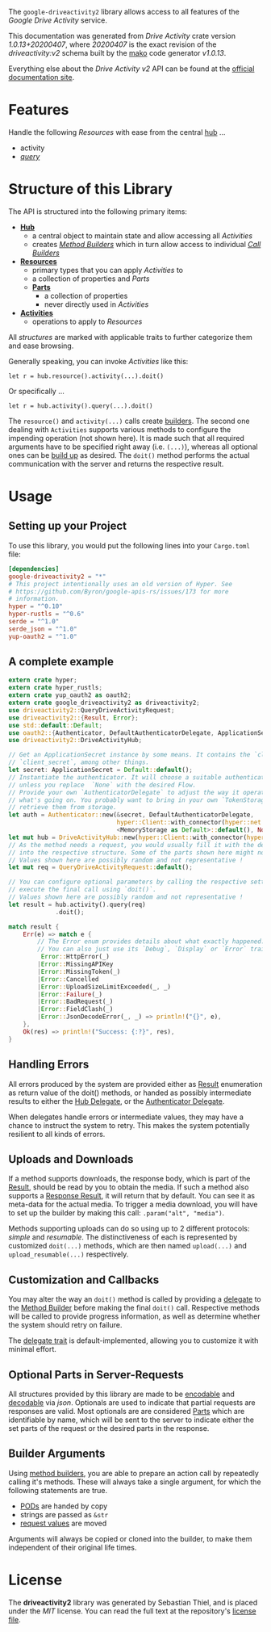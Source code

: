 <!---
DO NOT EDIT !
This file was generated automatically from 'src/mako/api/README.md.mako'
DO NOT EDIT !
-->
The `google-driveactivity2` library allows access to all features of the *Google Drive Activity* service.

This documentation was generated from *Drive Activity* crate version *1.0.13+20200407*, where *20200407* is the exact revision of the *driveactivity:v2* schema built by the [mako](http://www.makotemplates.org/) code generator *v1.0.13*.

Everything else about the *Drive Activity* *v2* API can be found at the
[official documentation site](https://developers.google.com/drive/activity/).
# Features

Handle the following *Resources* with ease from the central [hub](https://docs.rs/google-driveactivity2/1.0.13+20200407/google_driveactivity2/struct.DriveActivityHub.html) ... 

* activity
 * [*query*](https://docs.rs/google-driveactivity2/1.0.13+20200407/google_driveactivity2/struct.ActivityQueryCall.html)




# Structure of this Library

The API is structured into the following primary items:

* **[Hub](https://docs.rs/google-driveactivity2/1.0.13+20200407/google_driveactivity2/struct.DriveActivityHub.html)**
    * a central object to maintain state and allow accessing all *Activities*
    * creates [*Method Builders*](https://docs.rs/google-driveactivity2/1.0.13+20200407/google_driveactivity2/trait.MethodsBuilder.html) which in turn
      allow access to individual [*Call Builders*](https://docs.rs/google-driveactivity2/1.0.13+20200407/google_driveactivity2/trait.CallBuilder.html)
* **[Resources](https://docs.rs/google-driveactivity2/1.0.13+20200407/google_driveactivity2/trait.Resource.html)**
    * primary types that you can apply *Activities* to
    * a collection of properties and *Parts*
    * **[Parts](https://docs.rs/google-driveactivity2/1.0.13+20200407/google_driveactivity2/trait.Part.html)**
        * a collection of properties
        * never directly used in *Activities*
* **[Activities](https://docs.rs/google-driveactivity2/1.0.13+20200407/google_driveactivity2/trait.CallBuilder.html)**
    * operations to apply to *Resources*

All *structures* are marked with applicable traits to further categorize them and ease browsing.

Generally speaking, you can invoke *Activities* like this:

```Rust,ignore
let r = hub.resource().activity(...).doit()
```

Or specifically ...

```ignore
let r = hub.activity().query(...).doit()
```

The `resource()` and `activity(...)` calls create [builders][builder-pattern]. The second one dealing with `Activities` 
supports various methods to configure the impending operation (not shown here). It is made such that all required arguments have to be 
specified right away (i.e. `(...)`), whereas all optional ones can be [build up][builder-pattern] as desired.
The `doit()` method performs the actual communication with the server and returns the respective result.

# Usage

## Setting up your Project

To use this library, you would put the following lines into your `Cargo.toml` file:

```toml
[dependencies]
google-driveactivity2 = "*"
# This project intentionally uses an old version of Hyper. See
# https://github.com/Byron/google-apis-rs/issues/173 for more
# information.
hyper = "^0.10"
hyper-rustls = "^0.6"
serde = "^1.0"
serde_json = "^1.0"
yup-oauth2 = "^1.0"
```

## A complete example

```Rust
extern crate hyper;
extern crate hyper_rustls;
extern crate yup_oauth2 as oauth2;
extern crate google_driveactivity2 as driveactivity2;
use driveactivity2::QueryDriveActivityRequest;
use driveactivity2::{Result, Error};
use std::default::Default;
use oauth2::{Authenticator, DefaultAuthenticatorDelegate, ApplicationSecret, MemoryStorage};
use driveactivity2::DriveActivityHub;

// Get an ApplicationSecret instance by some means. It contains the `client_id` and 
// `client_secret`, among other things.
let secret: ApplicationSecret = Default::default();
// Instantiate the authenticator. It will choose a suitable authentication flow for you, 
// unless you replace  `None` with the desired Flow.
// Provide your own `AuthenticatorDelegate` to adjust the way it operates and get feedback about 
// what's going on. You probably want to bring in your own `TokenStorage` to persist tokens and
// retrieve them from storage.
let auth = Authenticator::new(&secret, DefaultAuthenticatorDelegate,
                              hyper::Client::with_connector(hyper::net::HttpsConnector::new(hyper_rustls::TlsClient::new())),
                              <MemoryStorage as Default>::default(), None);
let mut hub = DriveActivityHub::new(hyper::Client::with_connector(hyper::net::HttpsConnector::new(hyper_rustls::TlsClient::new())), auth);
// As the method needs a request, you would usually fill it with the desired information
// into the respective structure. Some of the parts shown here might not be applicable !
// Values shown here are possibly random and not representative !
let mut req = QueryDriveActivityRequest::default();

// You can configure optional parameters by calling the respective setters at will, and
// execute the final call using `doit()`.
// Values shown here are possibly random and not representative !
let result = hub.activity().query(req)
             .doit();

match result {
    Err(e) => match e {
        // The Error enum provides details about what exactly happened.
        // You can also just use its `Debug`, `Display` or `Error` traits
         Error::HttpError(_)
        |Error::MissingAPIKey
        |Error::MissingToken(_)
        |Error::Cancelled
        |Error::UploadSizeLimitExceeded(_, _)
        |Error::Failure(_)
        |Error::BadRequest(_)
        |Error::FieldClash(_)
        |Error::JsonDecodeError(_, _) => println!("{}", e),
    },
    Ok(res) => println!("Success: {:?}", res),
}

```
## Handling Errors

All errors produced by the system are provided either as [Result](https://docs.rs/google-driveactivity2/1.0.13+20200407/google_driveactivity2/enum.Result.html) enumeration as return value of 
the doit() methods, or handed as possibly intermediate results to either the 
[Hub Delegate](https://docs.rs/google-driveactivity2/1.0.13+20200407/google_driveactivity2/trait.Delegate.html), or the [Authenticator Delegate](https://docs.rs/yup-oauth2/*/yup_oauth2/trait.AuthenticatorDelegate.html).

When delegates handle errors or intermediate values, they may have a chance to instruct the system to retry. This 
makes the system potentially resilient to all kinds of errors.

## Uploads and Downloads
If a method supports downloads, the response body, which is part of the [Result](https://docs.rs/google-driveactivity2/1.0.13+20200407/google_driveactivity2/enum.Result.html), should be
read by you to obtain the media.
If such a method also supports a [Response Result](https://docs.rs/google-driveactivity2/1.0.13+20200407/google_driveactivity2/trait.ResponseResult.html), it will return that by default.
You can see it as meta-data for the actual media. To trigger a media download, you will have to set up the builder by making
this call: `.param("alt", "media")`.

Methods supporting uploads can do so using up to 2 different protocols: 
*simple* and *resumable*. The distinctiveness of each is represented by customized 
`doit(...)` methods, which are then named `upload(...)` and `upload_resumable(...)` respectively.

## Customization and Callbacks

You may alter the way an `doit()` method is called by providing a [delegate](https://docs.rs/google-driveactivity2/1.0.13+20200407/google_driveactivity2/trait.Delegate.html) to the 
[Method Builder](https://docs.rs/google-driveactivity2/1.0.13+20200407/google_driveactivity2/trait.CallBuilder.html) before making the final `doit()` call. 
Respective methods will be called to provide progress information, as well as determine whether the system should 
retry on failure.

The [delegate trait](https://docs.rs/google-driveactivity2/1.0.13+20200407/google_driveactivity2/trait.Delegate.html) is default-implemented, allowing you to customize it with minimal effort.

## Optional Parts in Server-Requests

All structures provided by this library are made to be [encodable](https://docs.rs/google-driveactivity2/1.0.13+20200407/google_driveactivity2/trait.RequestValue.html) and 
[decodable](https://docs.rs/google-driveactivity2/1.0.13+20200407/google_driveactivity2/trait.ResponseResult.html) via *json*. Optionals are used to indicate that partial requests are responses 
are valid.
Most optionals are are considered [Parts](https://docs.rs/google-driveactivity2/1.0.13+20200407/google_driveactivity2/trait.Part.html) which are identifiable by name, which will be sent to 
the server to indicate either the set parts of the request or the desired parts in the response.

## Builder Arguments

Using [method builders](https://docs.rs/google-driveactivity2/1.0.13+20200407/google_driveactivity2/trait.CallBuilder.html), you are able to prepare an action call by repeatedly calling it's methods.
These will always take a single argument, for which the following statements are true.

* [PODs][wiki-pod] are handed by copy
* strings are passed as `&str`
* [request values](https://docs.rs/google-driveactivity2/1.0.13+20200407/google_driveactivity2/trait.RequestValue.html) are moved

Arguments will always be copied or cloned into the builder, to make them independent of their original life times.

[wiki-pod]: http://en.wikipedia.org/wiki/Plain_old_data_structure
[builder-pattern]: http://en.wikipedia.org/wiki/Builder_pattern
[google-go-api]: https://github.com/google/google-api-go-client

# License
The **driveactivity2** library was generated by Sebastian Thiel, and is placed 
under the *MIT* license.
You can read the full text at the repository's [license file][repo-license].

[repo-license]: https://github.com/Byron/google-apis-rsblob/master/LICENSE.md
